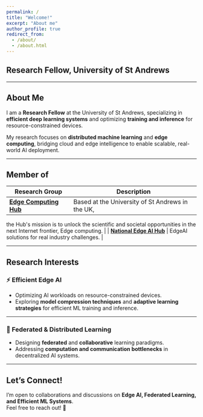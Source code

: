 ```yaml
---
permalink: /
title: "Welcome!"
excerpt: "About me"
author_profile: true
redirect_from:
  - /about/
  - /about.html
---
```


## **Research Fellow, University of St Andrews**  

---

## **About Me**  
I am a **Research Fellow** at the University of St Andrews, specializing in **efficient deep learning systems** and optimizing **training and inference** for resource-constrained devices.  

My research focuses on **distributed machine learning** and **edge computing**, bridging cloud and edge intelligence to enable scalable, real-world AI deployment.  

---

## **Member of**  

| Research Group        | Description |
|----------------------|-------------|
| **[Edge Computing Hub](https://edgehub.co.uk/)** | Based at the University of St Andrews in the UK,
the Hub's mission is to unlock the scientific and societal opportunities
in the next Internet frontier, Edge computing. |
| **[National Edge AI Hub](https://edgeaihub.co.uk/)** | EdgeAI solutions for real industry challenges. |

---

## **Research Interests**  

### ⚡ Efficient Edge AI  
- Optimizing AI workloads on resource-constrained devices.  
- Exploring **model compression techniques** and **adaptive learning strategies** for efficient ML training and inference.  

***  

### 🔗 Federated & Distributed Learning  
- Designing **federated** and **collaborative** learning paradigms.  
- Addressing **computation and communication bottlenecks** in decentralized AI systems.  

---

## **Let’s Connect!**  
I’m open to collaborations and discussions on **Edge AI, Federated Learning, and Efficient ML Systems**.  
Feel free to reach out! 🚀  
